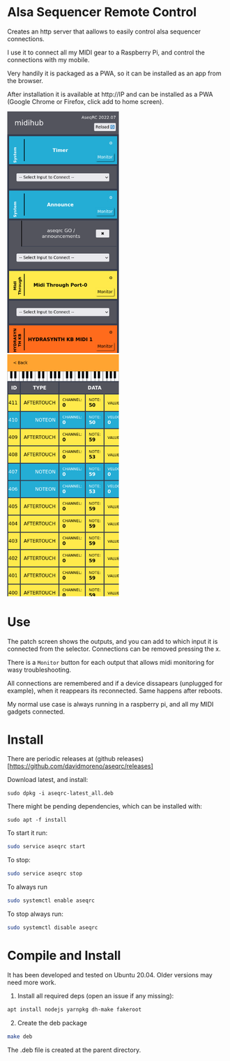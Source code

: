 # Alsa Sequencer Remote Control

Creates an http server that aallows to easily control alsa sequencer
connections.

I use it to connect all my MIDI gear to a Raspberry Pi, and control the
connections with my mobile.

Very handily it is packaged as a PWA, so it can be installed as an app from
the browser.

After installation it is available at http://IP and can be installed as a PWA 
(Google Chrome or Firefox, click add to home screen).

<a href="https://raw.githubusercontent.com/davidmoreno/aseqrc/master/screenshot1.png">
  <img src="https://raw.githubusercontent.com/davidmoreno/aseqrc/master/screenshot1.png" width="256"/>
</a>
<a href="https://raw.githubusercontent.com/davidmoreno/aseqrc/master/screenshot2.png">
  <img src="https://raw.githubusercontent.com/davidmoreno/aseqrc/master/screenshot2.png" width="256"/>
</a>


# Use

The patch screen shows the outputs, and you can add to which input it
is connected from the selector. Connections can be removed pressing
the x.

There is a `Monitor` button for each output that allows midi
monitoring for wasy troubleshooting.

All connections are remembered and if a device dissapears (unplugged
for example), when it reappears its reconnected. Same happens after
reboots.

My normal use case is always running in a raspberry pi, and all my
MIDI gadgets connected.

# Install

There are periodic releases at (github releases)[https://github.com/davidmoreno/aseqrc/releases]

Download latest, and install:

```
sudo dpkg -i aseqrc-latest_all.deb
```

There might be pending dependencies, which can be installed with:

```
sudo apt -f install
```

To start it run:

```sh
sudo service aseqrc start
```

To stop:

```sh
sudo service aseqrc stop
```

To always run

```sh
sudo systemctl enable aseqrc
```

To stop always run:

```sh
sudo systemctl disable aseqrc
```

# Compile and Install

It has been developed and tested on Ubuntu 20.04. Older versions may need more work.

1. Install all required deps (open an issue if any missing):

```sh
apt install nodejs yarnpkg dh-make fakeroot
```

2. Create the deb package

```sh
make deb
```

The .deb file is created at the parent directory.
